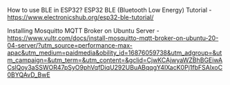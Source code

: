 How to use BLE in ESP32? ESP32 BLE (Bluetooth Low Energy) Tutorial - https://www.electronicshub.org/esp32-ble-tutorial/

Installing Mosquitto MQTT Broker on Ubuntu Server - 
https://www.vultr.com/docs/install-mosquitto-mqtt-broker-on-ubuntu-20-04-server/?utm_source=performance-max-apac&utm_medium=paidmedia&obility_id=16876059738&utm_adgroup=&utm_campaign=&utm_term=&utm_content=&gclid=CjwKCAjwyaWZBhBGEiwACslQoy3aSSWOR47pSyO9phVqfDiqU292UBuABqqgY4IXacK0Pj1fbFSAlxoC0BYQAvD_BwE

